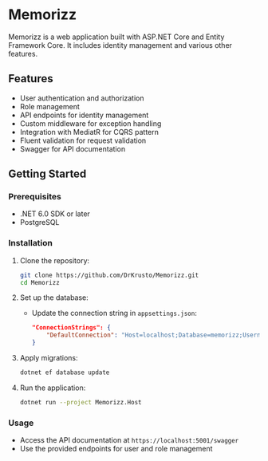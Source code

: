 ﻿# Memorizz

Memorizz is a web application built with ASP.NET Core and Entity Framework Core. It includes identity management and various other features.

## Features

- User authentication and authorization
- Role management
- API endpoints for identity management
- Custom middleware for exception handling
- Integration with MediatR for CQRS pattern
- Fluent validation for request validation
- Swagger for API documentation

## Getting Started

### Prerequisites

- .NET 6.0 SDK or later
- PostgreSQL

### Installation

1. Clone the repository:
    ```sh
    git clone https://github.com/DrKrusto/Memorizz.git
    cd Memorizz
    ```

2. Set up the database:
    - Update the connection string in `appsettings.json`:
        ```json
        "ConnectionStrings": {
            "DefaultConnection": "Host=localhost;Database=memorizz;Username=yourusername;Password=yourpassword"
        }
        ```

3. Apply migrations:
    ```sh
    dotnet ef database update
    ```

4. Run the application:
    ```sh
    dotnet run --project Memorizz.Host
    ```

### Usage

- Access the API documentation at `https://localhost:5001/swagger`
- Use the provided endpoints for user and role management